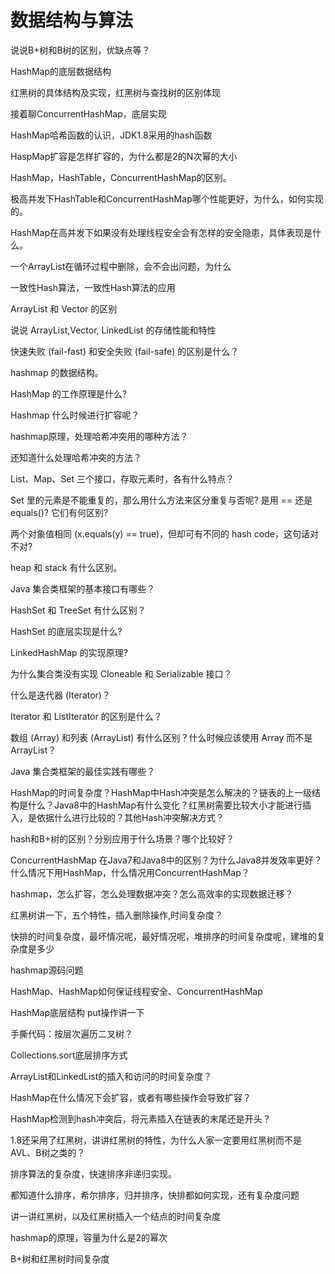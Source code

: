 # 数据结构与算法

说说B+树和B树的区别，优缺点等？

HashMap的底层数据结构

红黑树的具体结构及实现，红黑树与查找树的区别体现

接着聊ConcurrentHashMap，底层实现

HashMap哈希函数的认识，JDK1.8采用的hash函数

HaspMap扩容是怎样扩容的，为什么都是2的N次幂的大小

HashMap，HashTable，ConcurrentHashMap的区别。

极高并发下HashTable和ConcurrentHashMap哪个性能更好，为什么，如何实现的。

HashMap在高并发下如果没有处理线程安全会有怎样的安全隐患，具体表现是什么。

一个ArrayList在循环过程中删除，会不会出问题，为什么

一致性Hash算法，一致性Hash算法的应用

ArrayList 和 Vector 的区别

说说 ArrayList,Vector, LinkedList 的存储性能和特性

快速失败 (fail-fast) 和安全失败 (fail-safe) 的区别是什么？

hashmap 的数据结构。

HashMap 的工作原理是什么?

Hashmap 什么时候进行扩容呢？

hashmap原理，处理哈希冲突用的哪种方法？

还知道什么处理哈希冲突的方法？

List、Map、Set 三个接口，存取元素时，各有什么特点？

Set 里的元素是不能重复的，那么用什么方法来区分重复与否呢? 是用 == 还是 equals()? 它们有何区别?

两个对象值相同 (x.equals(y) == true)，但却可有不同的 hash code，这句话对不对?

heap 和 stack 有什么区别。

Java 集合类框架的基本接口有哪些？

HashSet 和 TreeSet 有什么区别？

HashSet 的底层实现是什么?

LinkedHashMap 的实现原理?

为什么集合类没有实现 Cloneable 和 Serializable 接口？

什么是迭代器 (Iterator)？

Iterator 和 ListIterator 的区别是什么？

数组 (Array) 和列表 (ArrayList) 有什么区别？什么时候应该使用 Array 而不是 ArrayList？

Java 集合类框架的最佳实践有哪些？

HashMap的时间复杂度？HashMap中Hash冲突是怎么解决的？链表的上一级结构是什么？Java8中的HashMap有什么变化？红黑树需要比较大小才能进行插入，是依据什么进行比较的？其他Hash冲突解决方式？

hash和B+树的区别？分别应用于什么场景？哪个比较好？

ConcurrentHashMap 在Java7和Java8中的区别？为什么Java8并发效率更好？什么情况下用HashMap，什么情况用ConcurrentHashMap？

hashmap，怎么扩容，怎么处理数据冲突？怎么高效率的实现数据迁移？

红黑树讲一下，五个特性，插入删除操作,时间复杂度？

快排的时间复杂度，最坏情况呢，最好情况呢，堆排序的时间复杂度呢，建堆的复杂度是多少

hashmap源码问题

HashMap、HashMap如何保证线程安全、ConcurrentHashMap

HashMap底层结构 put操作讲一下

手撕代码：按层次遍历二叉树？

Collections.sort底层排序方式

ArrayList和LinkedList的插入和访问的时间复杂度？

HashMap在什么情况下会扩容，或者有哪些操作会导致扩容？

HashMap检测到hash冲突后，将元素插入在链表的末尾还是开头？

1.8还采用了红黑树，讲讲红黑树的特性，为什么人家一定要用红黑树而不是AVL、B树之类的？

排序算法的复杂度，快速排序非递归实现。

都知道什么排序，希尔排序，归并排序，快排都如何实现，还有复杂度问题

讲一讲红黑树，以及红黑树插入一个结点的时间复杂度

hashmap的原理，容量为什么是2的幂次

B+树和红黑树时间复杂度






